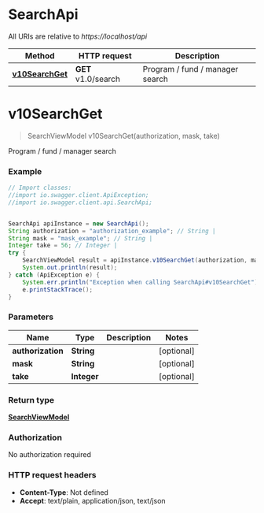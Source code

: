 # SearchApi

All URIs are relative to *https://localhost/api*

Method | HTTP request | Description
------------- | ------------- | -------------
[**v10SearchGet**](SearchApi.md#v10SearchGet) | **GET** v1.0/search | Program / fund / manager search


<a name="v10SearchGet"></a>
# **v10SearchGet**
> SearchViewModel v10SearchGet(authorization, mask, take)

Program / fund / manager search

### Example
```java
// Import classes:
//import io.swagger.client.ApiException;
//import io.swagger.client.api.SearchApi;


SearchApi apiInstance = new SearchApi();
String authorization = "authorization_example"; // String | 
String mask = "mask_example"; // String | 
Integer take = 56; // Integer | 
try {
    SearchViewModel result = apiInstance.v10SearchGet(authorization, mask, take);
    System.out.println(result);
} catch (ApiException e) {
    System.err.println("Exception when calling SearchApi#v10SearchGet");
    e.printStackTrace();
}
```

### Parameters

Name | Type | Description  | Notes
------------- | ------------- | ------------- | -------------
 **authorization** | **String**|  | [optional]
 **mask** | **String**|  | [optional]
 **take** | **Integer**|  | [optional]

### Return type

[**SearchViewModel**](SearchViewModel.md)

### Authorization

No authorization required

### HTTP request headers

 - **Content-Type**: Not defined
 - **Accept**: text/plain, application/json, text/json

